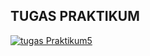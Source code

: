 ## TUGAS PRAKTIKUM
 
[![tugas Praktikum5](https://res.cloudinary.com/marcomontalbano/image/upload/v1637745712/video_to_markdown/images/youtube--9npXr7tQgC4-c05b58ac6eb4c4700831b2b3070cd403.jpg)](https://youtu.be/9npXr7tQgC4 "tugas Praktikum5")